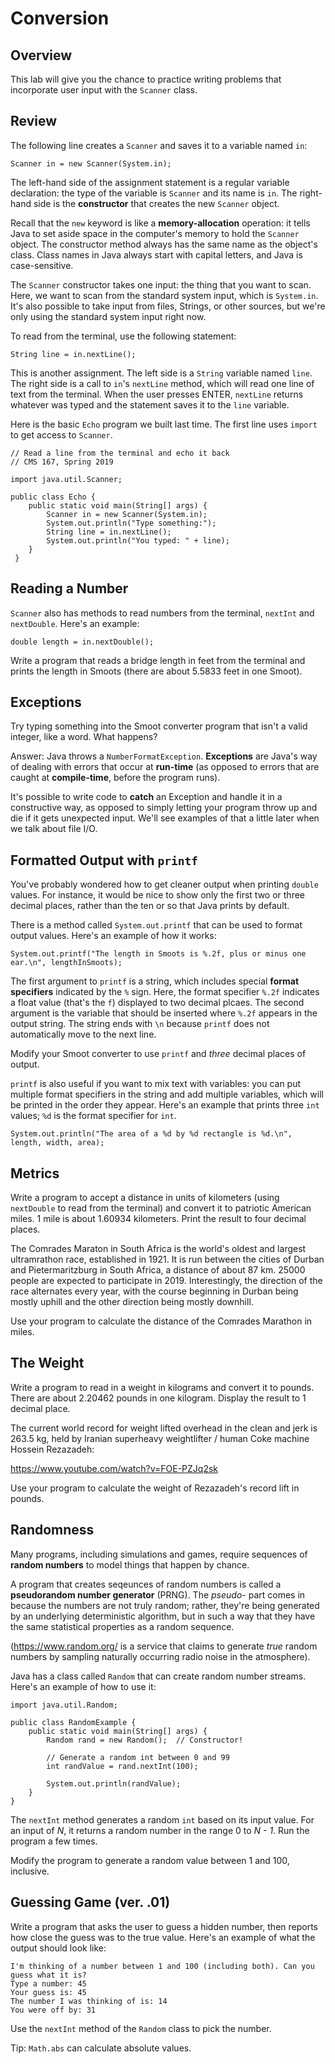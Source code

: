 # Conversion

## Overview

This lab will give you the chance to practice writing problems that incorporate user input with the `Scanner` class.

## Review

The following line creates a `Scanner` and saves it to a variable named `in`:

```
Scanner in = new Scanner(System.in);
```

The left-hand side of the assignment statement is a regular variable declaration: the type of the variable is `Scanner` and its name is
`in`. The right-hand side is the **constructor** that creates the new `Scanner` object.

Recall that the `new` keyword is like a **memory-allocation** operation: it tells Java to set aside space in the computer's memory to
hold the `Scanner` object. The constructor method always has the same name as the object's class. Class names in Java always start with
capital letters, and Java is case-sensitive.

The `Scanner` constructor takes one input: the thing that you want to scan. Here, we want to scan from the standard system input,
which is `System.in`. It's also possible to take input from files, Strings, or other sources, but we're only using the standard system 
input right now.

To read from the terminal, use the following statement:

```
String line = in.nextLine();
```

This is another assignment. The left side is a `String` variable named `line`. The right side is a call to `in`'s `nextLine` method, 
which will read one line of text from the terminal. When the user presses ENTER, `nextLine` returns whatever was typed and the statement 
saves it to the `line` variable.

Here is the basic `Echo` program we built last time. The first line uses `import` to get access to `Scanner`.

```
// Read a line from the terminal and echo it back
// CMS 167, Spring 2019

import java.util.Scanner;

public class Echo {
    public static void main(String[] args) {
        Scanner in = new Scanner(System.in);
        System.out.println("Type something:");
        String line = in.nextLine();
        System.out.println("You typed: " + line);
    }
 }
```

## Reading a Number

`Scanner` also has methods to read numbers from the terminal, `nextInt` and `nextDouble`. Here's an example:

```
double length = in.nextDouble();
```

Write a program that reads a bridge length in feet from the terminal and prints the length in Smoots (there are about 5.5833 feet in one
Smoot).


## Exceptions

Try typing something into the Smoot converter program that isn't a valid integer, like a word. What happens?

Answer: Java throws a `NumberFormatException`. **Exceptions** are Java's way of dealing with errors that occur at **run-time** (as
opposed to errors that are caught at **compile-time**, before the program runs).

It's possible to write code to **catch** an Exception and handle it in a constructive way, as opposed to simply letting your program 
throw up and die if it gets unexpected input. We'll see examples of that a little later when we talk about file I/O.


## Formatted Output with `printf`

You've probably wondered how to get cleaner output when printing `double` values. For instance, it would be nice to show only the first
two or three decimal places, rather than the ten or so that Java prints by default.

There is a method called `System.out.printf` that can be used to format output values. Here's an example of how it works:

```
System.out.printf("The length in Smoots is %.2f, plus or minus one ear.\n", lengthInSmoots);
```

The first argument to `printf` is a string, which includes special **format specifiers** indicated by the `%` sign. Here, the format
specifier `%.2f` indicates a float value (that's the `f`) displayed to two decimal plcaes. The second argument is the variable that
should be inserted where `%.2f` appears in the output string. The string ends with `\n` because `printf` does not automatically move
to the next line.

Modify your Smoot converter to use `printf` and *three* decimal places of output.

`printf` is also useful if you want to mix text with variables: you can put multiple format specifiers in the string and add multiple
variables, which will be printed in the order they appear. Here's an example that prints three `int` values; `%d` is the format
specifier for `int`.

```
System.out.println("The area of a %d by %d rectangle is %d.\n", length, width, area);
```

## Metrics

Write a program to accept a distance in units of kilometers (using `nextDouble` to read from the terminal) and convert it to patriotic
American miles. 1 mile is about 1.60934 kilometers. Print the result to four decimal places.

The Comrades Maraton in South Africa is the world's oldest and largest ultramrathon race, established in 1921. It is run between the cities of Durban and Pietermaritzburg in South Africa, a distance of about 87 km. 25000 people are expected to participate in 2019. Interestingly, the direction of the race alternates every year, with the course beginning in Durban being mostly uphill and the other direction being mostly downhill.

Use your program to calculate the distance of the Comrades Marathon in miles.


## The Weight

Write a program to read in a weight in kilograms and convert it to pounds. There are about 2.20462 pounds in one kilogram. Display the result to 1 decimal place.

The current world record for weight lifted overhead in the clean and jerk is 263.5 kg, held by Iranian superheavy weightlifter / 
human Coke machine Hossein Rezazadeh:

https://www.youtube.com/watch?v=FOE-PZJq2sk

Use your program to calculate the weight of Rezazadeh's record lift in pounds.


## Randomness

Many programs, including simulations and games, require sequences of **random numbers** to model things that happen by chance.

A program that creates seqeunces of random numbers is called a **pseudorandom number generator** (PRNG). The *pseudo-* part comes in
because the numbers are not truly random; rather, they're being generated by an underlying deterministic algorithm, but in such a way
that they have the same statistical properties as a random sequence.

(https://www.random.org/ is a service that claims to generate *true* random numbers by sampling naturally occurring radio noise in the
atmosphere).

Java has a class called `Random` that can create random number streams. Here's an example of how to use it:

```
import java.util.Random;

public class RandomExample {
    public static void main(String[] args) {
        Random rand = new Random();  // Constructor!
        
        // Generate a random int between 0 and 99
        int randValue = rand.nextInt(100);
  
        System.out.println(randValue);
    }
}
```

The `nextInt` method generates a random `int` based on its input value. For an input of *N*, it returns a random number in the range 0 
to *N - 1*. Run the program a few times.

Modify the program to generate a random value between 1 and 100, inclusive.


## Guessing Game (ver. .01)

Write a program that asks the user to guess a hidden number, then reports how close the guess was to the true value. Here's an example
of what the output should look like:

```
I'm thinking of a number between 1 and 100 (including both). Can you guess what it is?
Type a number: 45
Your guess is: 45
The number I was thinking of is: 14
You were off by: 31
```

Use the `nextInt` method of the `Random` class to pick the number.

Tip: `Math.abs` can calculate absolute values.
